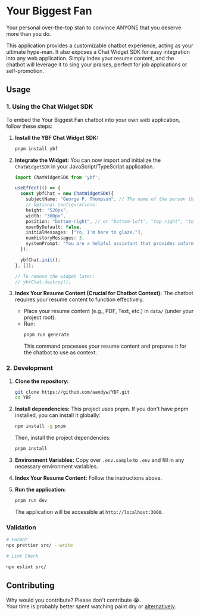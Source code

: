 # Your Biggest Fan

Your personal over-the-top stan to convince ANYONE that you deserve more than you do.

This application provides a customizable chatbot experience, acting as your ultimate hype-man. It also exposes a Chat Widget SDK for easy integration into any web application. Simply index your resume content, and the chatbot will leverage it to sing your praises, perfect for job applications or self-promotion.

## Usage


### 1. Using the Chat Widget SDK

To embed the Your Biggest Fan chatbot into your own web application, follow these steps:

1.  **Install the YBF Chat Widget SDK:**
    ```bash
    pnpm install ybf
    ```

2.  **Integrate the Widget:**
    You can now import and initialize the `ChatWidgetSDK` in your JavaScript/TypeScript application.
    ```typescript
    import ChatWidgetSDK from 'ybf';

    useEffect(() => {
      const ybfChat = new ChatWidgetSDK({
        subjectName: "George P. Thompson", // The name of the person the chatbot is hyping up
        // Optional configurations:
        height: "520px",
        width: "380px",
        position: "bottom-right", // or "bottom-left", "top-right", "top-left"
        openByDefault: false,
        initialMessages: ["Yo, I'm here to glaze."],
        numHistoryMessages: 3,
        systemPrompt: "You are a helpful assistant that provides information.",
      });

      ybfChat.init();
    }, []);

    // To remove the widget later:
    // ybfChat.destroy();
    ```

3.  **Index Your Resume Content (Crucial for Chatbot Context):**
    The chatbot requires your resume content to function effectively.
    *   Place your resume content (e.g., PDF, Text, etc.) in `data/` (under your project root).
    *   Run:
        ```bash
        pnpm run generate
        ```
        This command processes your resume content and prepares it for the chatbot to use as context.

### 2. Development

1.  **Clone the repository:**
    ```bash
    git clone https://github.com/aandyw/YBF.git
    cd YBF
    ```

2.  **Install dependencies:**
    This project uses pnpm. If you don't have pnpm installed, you can install it globally:
    ```bash
    npm install -g pnpm
    ```
    Then, install the project dependencies:
    ```bash
    pnpm install
    ```

3.  **Environment Variables:**
    Copy over `.env.sample` to `.env` and fill in any necessary environment variables.

4.  **Index Your Resume Content:**
    Follow the instructions above.

5.  **Run the application:**
    ```bash
    pnpm run dev
    ```

    The application will be accessible at `http://localhost:3000`.

### Validation

```bash
# Format
npx prettier src/ --write

# Lint Check

npx eslint src/
```

## Contributing

Why would you contribute? Please don't contribute 😭.  
Your time is probably better spent watching paint dry or [alternatively](https://www.youtube.com/watch?v=dQw4w9WgXcQ).
